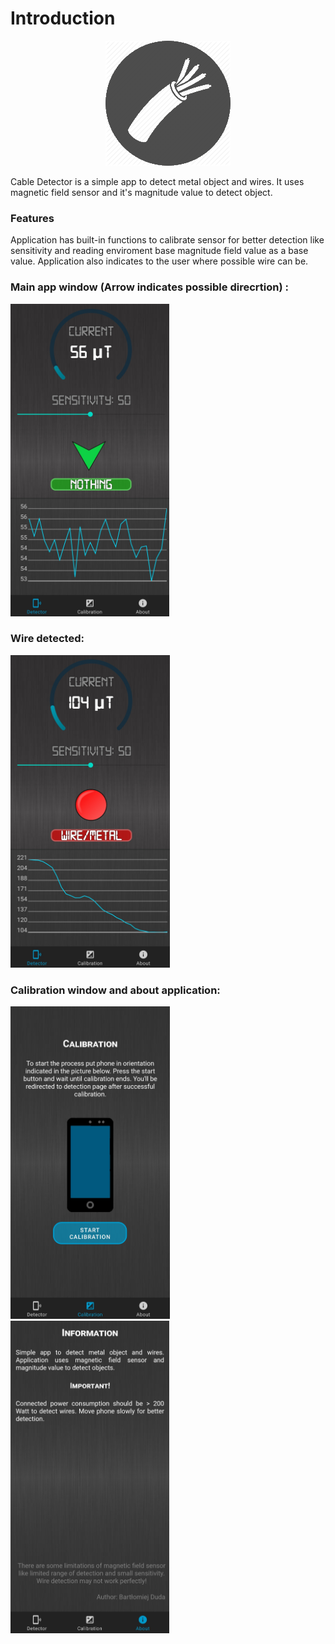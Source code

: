# Introduction

<p align="center">
  <img src="icon.png" />
</p>

Cable Detector is a simple app to detect metal object and wires. It uses magnetic field sensor and it's magnitude value to detect object.

### Features

Application has built-in functions to calibrate sensor for better detection like sensitivity and reading enviroment base magnitude field value as a base value. 
Application also indicates to the user where possible wire can be.

### Main app window (Arrow indicates possible direcrtion) :

<img height="500px" src="s1.jpg" />


### Wire detected:

<img height="500px" src="s4.jpg" />

### Calibration window and about application:
<p>
<img height="500px" src="s2.jpg" />
<img height="500px" src="s3.jpg" />
</p>
